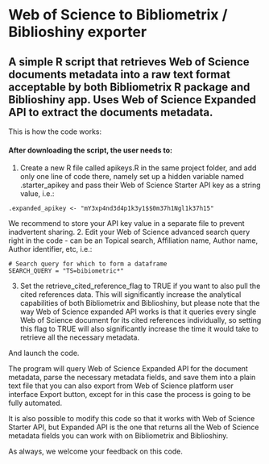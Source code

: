 # Web of Science to Bibliometrix / Biblioshiny exporter


## A simple R script that retrieves Web of Science documents metadata into a raw text format acceptable by both Bibliometrix R package and Biblioshiny app. Uses Web of Science Expanded API to extract the documents metadata.

This is how the code works:

#### After downloading the script, the user needs to:
1. Create a new R file called apikeys.R in the same project folder, and add only one line of code there, namely set up a hidden variable named .starter_apikey and pass their Web of Science Starter API key as a string value, i.e.:
```
.expanded_apikey <- "mY3xp4nd3d4p1k3y1$$0m37h1Ngl1k37h15"
```
We recommend to store your API key value in a separate file to prevent inadvertent sharing. 
2. Edit your Web of Science advanced search query right in the code - can be an Topical search, Affiliation name, Author name, Author identifier, etc, i.e.:

```
# Search query for which to form a dataframe
SEARCH_QUERY = "TS=bibiometric*"
```
3. Set the retrieve_cited_reference_flag to TRUE if you want to also pull the cited references data. This will significantly increase the analytical capabilities of both Bibliometrix and Biblioshiny, but please note that the way Web of Science expanded API works is that it queries every single Web of Science document for its cited references individually, so setting this flag to TRUE will also significantly increase the time it would take to retrieve all the necessary metadata.

And launch the code.

The program will query Web of Science Expanded API for the document metadata, parse the necessary metadata fields, and save them into a plain text file that you can also export from Web of Science platform user interface Export button, except for in this case the process is going to be fully automated.

It is also possible to modify this code so that it works with Web of Science Starter API, but Expanded API is the one that returns all the Web of Science metadata fields you can work with on Bibliometrix and Biblioshiny.

As always, we welcome your feedback on this code.